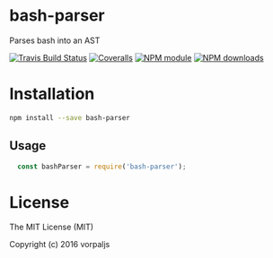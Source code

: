 # bash-parser

Parses bash into an AST

[![Travis Build Status](https://img.shields.io/travis/parro-it/bash-parser.svg)](http://travis-ci.org/parro-it/bash-parser)
[![Coveralls](https://img.shields.io/coveralls/parro-it/bash-parser.svg?maxAge=2592000)]()
[![NPM module](https://img.shields.io/npm/v/bash-parser.svg)](https://npmjs.org/package/bash-parser)
[![NPM downloads](https://img.shields.io/npm/dt/bash-parser.svg)](https://npmjs.org/package/bash-parser)

# Installation

```bash
npm install --save bash-parser
```

## Usage

```js
  const bashParser = require('bash-parser');
```

# License

The MIT License (MIT)

Copyright (c) 2016 vorpaljs
